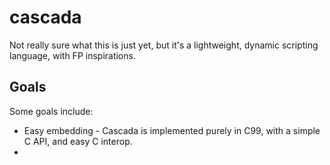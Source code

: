 # cascada
Not really sure what this is just yet, but it's a
lightweight, dynamic scripting language, with FP
inspirations.

## Goals
Some goals include:
* Easy embedding - Cascada is implemented purely in C99,
with a simple C API, and easy C interop.
*